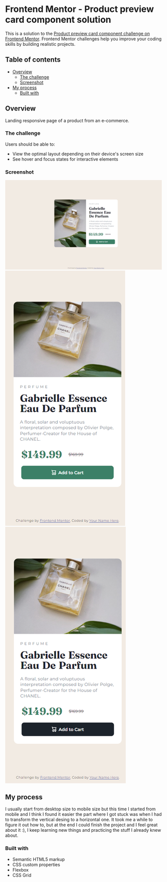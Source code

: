 # Frontend Mentor - Product preview card component solution

This is a solution to the [Product preview card component challenge on Frontend Mentor](https://www.frontendmentor.io/challenges/product-preview-card-component-GO7UmttRfa). Frontend Mentor challenges help you improve your coding skills by building realistic projects. 

## Table of contents

- [Overview](#overview)
  - [The challenge](#the-challenge)
  - [Screenshot](#screenshot)
- [My process](#my-process)
  - [Built with](#built-with)

## Overview

Landing responsive page of a product from an e-commerce. 

### The challenge

Users should be able to:

- View the optimal layout depending on their device's screen size
- See hover and focus states for interactive elements

### Screenshot

![DESKTOP](DESKTOP.PNG)
![MOBILE](MOBILE.PNG)
![ACTIVE](ACTIVE.PNG)

## My process

I usually start from desktop size to mobile size but this time I started from mobile and I think I found it easier the part where I got stuck was when I had to transform the vertical desing to a horizontal one. It took me a while to figure it out how to, but at the end I could finish the project and I feel great about it :), I keep learning new things and practicing the stuff I already knew about. 

### Built with

- Semantic HTML5 markup
- CSS custom properties
- Flexbox
- CSS Grid
